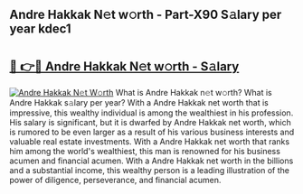 ## Andre Hakkak N𝚎t w𝚘rth - Part-X90 S𝚊lary per year kdec1

# <h2><a href="http://gc0ol3.nevu.top/?p=Andre+Hakkak">🔗 👉🔴 Andre Hakkak N𝚎t w𝚘rth - S𝚊lary</a></h2>

[![Andre Hakkak N𝚎t W𝚘rth](https://i.imgur.com/Oavwk0R.jpeg)](http://gc0ol3.nevu.top/?p=Andre+Hakkak)
What is Andre Hakkak n𝚎t w𝚘rth? What is Andre Hakkak s𝚊lary per year?
With a Andre Hakkak net worth that is impressive, this wealthy individual is among the wealthiest in his profession. His salary is significant, but it is dwarfed by Andre Hakkak net worth, which is rumored to be even larger as a result of his various business interests and valuable real estate investments. With a Andre Hakkak net worth that ranks him among the world's wealthiest, this man is renowned for his business acumen and financial acumen. With a Andre Hakkak net worth in the billions and a substantial income, this wealthy person is a leading illustration of the power of diligence, perseverance, and financial acumen.
